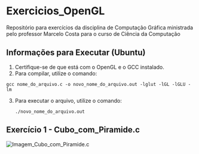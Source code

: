 # Exercicios_OpenGL
Repositório para exercícios da disciplina de Computação Gráfica ministrada pelo professor Marcelo Costa para o curso de Ciência da Computação

## Informações para Executar (Ubuntu)

1. Certifique-se de que está com o OpenGL e o GCC instalado. 
2. Para compilar, utilize o comando:

  ```gcc nome_do_arquivo.c -o novo_nome_do_arquivo.out -lglut -lGL -lGLU -lm ``` 

3. Para executar o arquivo, utilize o comando:

   ```./novo_nome_do_arquivo.out```

## Exercício 1 - Cubo_com_Piramide.c

![Imagem_Cubo_com_Piramide.c](https://github.com/lucasalisboa/Exercicios_OpenGL/blob/main/Imagem_Cubo_com_Piramide.png)
